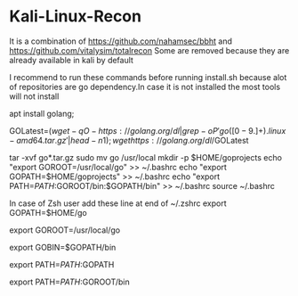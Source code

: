 # Kali-Linux-Recon
It is a combination of https://github.com/nahamsec/bbht and https://github.com/vitalysim/totalrecon
Some are removed because they are already available in kali by default

I recommend to run these commands before running install.sh because alot of repositories are go dependency.In case it is not installed the most tools will not install


apt install golang;

GOLatest=$(wget -qO- https://golang.org/dl |grep -oP 'go([0-9.]+).linux-amd64.tar.gz'|head -n 1);
wget https://golang.org/dl/$GOLatest


tar -xvf go*.tar.gz
sudo mv go /usr/local
mkdir -p $HOME/goprojects
echo "export GOROOT=/usr/local/go" >> ~/.bashrc
echo "export GOPATH=$HOME/goprojects" >> ~/.bashrc
echo "export PATH=$PATH:$GOROOT/bin:$GOPATH/bin" >> ~/.bashrc
source ~/.bashrc



In case of Zsh user add these line at end of ~/.zshrc
export GOPATH=$HOME/go

export GOROOT=/usr/local/go

export GOBIN=$GOPATH/bin

export PATH=$PATH:$GOPATH

export PATH=$PATH:$GOROOT/bin

